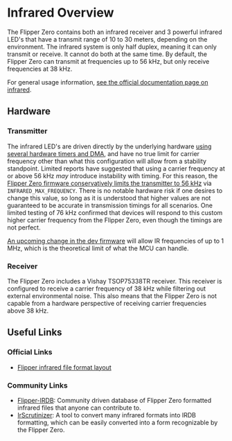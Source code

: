 # Infrared Overview
The Flipper Zero contains both an infrared receiver and 3 powerful infrared LED's that have a transmit range of 10 to 30 meters, depending on the environment. The infrared system is only half duplex, meaning it can only transmit or receive. It cannot do both at the same time. By default, the Flipper Zero can transmit at frequencies up to 56 kHz, but only receive frequencies at 38 kHz. 

For general usage information, [see the official documentation page on infrared](https://docs.flipper.net/infrared).

## Hardware

### Transmitter
The infrared LED's are driven directly by the underlying hardware [using several hardware timers and DMA](https://github.com/flipperdevices/flipperzero-firmware/blob/7291e6bd46c564400cdd3e9e7434f2c6e3a5ff28/targets/f7/furi_hal/furi_hal_infrared.c#L30), and have no true limit for carrier frequency other than what this configuration will allow from a stability standpoint. Limited reports have suggested that using a carrier frequency at or above 56 kHz *may* introduce instability with timing. For this reason, the [Flipper Zero firmware conservatively limits the transmitter to 56 kHz](https://github.com/flipperdevices/flipperzero-firmware/blob/7291e6bd46c564400cdd3e9e7434f2c6e3a5ff28/targets/furi_hal_include/furi_hal_infrared.h#L16) via `INFRARED_MAX_FREQUENCY`. There is no notable hardware risk if one desires to change this value, so long as it is understood that higher values are not guaranteed to be accurate in transmission timings for all scenarios. One limited testing of 76 kHz confirmed that devices will respond to this custom higher carrier frequency from the Flipper Zero, even though the timings are not perfect. 

[An upcoming change in the dev firmware](https://github.com/flipperdevices/flipperzero-firmware/pull/4070/commits/5096b9c88ba8b2788a976c4b0baa891ef128221a) will allow IR frequencies of up to 1 MHz, which is the theoretical limit of what the MCU can handle. 

### Receiver
The Flipper Zero includes a Vishay TSOP75338TR receiver. This receiver is configured to receive a carrier frequency of 38 kHz while filtering out external environmental noise. This also means that the Flipper Zero is not capable from a hardware perspective of receiving carrier frequencies above 38 kHz. 

## Useful Links

### Official Links
- [Flipper infrared file format layout](https://developer.flipper.net/flipperzero/doxygen/infrared_file_format.html)

### Community Links
- [Flipper-IRDB](https://github.com/Lucaslhm/Flipper-IRDB): Community driven database of Flipper Zero formatted infrared files that anyone can contribute to.
- [IrScrutinizer](https://github.com/bengtmartensson/IrScrutinizer/releases): A tool to convert many infrared formats into IRDB formatting, which can be easily converted into a form recognizable by the Flipper Zero. 
